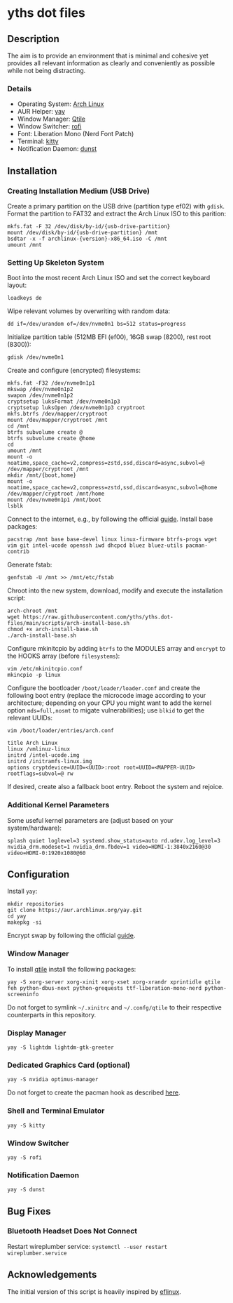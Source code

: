 # yths dot files
## Description
The aim is to provide an environment that is minimal and cohesive yet provides all relevant information as clearly and conveniently as possible while not being distracting.
### Details
- Operating System: [Arch Linux](https://archlinux.org/)
- AUR Helper: [yay](https://github.com/Jguer/yay)
- Window Manager: [Qtile](https://qtile.org/)
- Window Switcher: [rofi](https://github.com/davatorium/rofi/)
- Font: Liberation Mono (Nerd Font Patch)
- Terminal: [kitty](https://sw.kovidgoyal.net/kitty/)
- Notification Daemon: [dunst](https://github.com/dunst-project/dunst/)
## Installation
### Creating Installation Medium (USB Drive)
Create a primary partition on the USB drive (partition type ef02) with `gdisk`. Format the partition to FAT32 and extract the Arch Linux ISO to this parition:
```
mkfs.fat -F 32 /dev/disk/by-id/{usb-drive-partition}
mount /dev/disk/by-id/{usb-drive-partition} /mnt
bsdtar -x -f archlinux-{version}-x86_64.iso -C /mnt
umount /mnt
```
### Setting Up Skeleton System
Boot into the most recent Arch Linux ISO and set the correct keyboard layout:
```
loadkeys de
```
Wipe relevant volumes by overwriting with random data:
```
dd if=/dev/urandom of=/dev/nvme0n1 bs=512 status=progress
```
Initialize partition table (512MB EFI (ef00), 16GB swap (8200), rest root (8300)):
```
gdisk /dev/nvme0n1
```
Create and configure (encrypted) filesystems:
```
mkfs.fat -F32 /dev/nvme0n1p1
mkswap /dev/nvme0n1p2
swapon /dev/nvme0n1p2
cryptsetup luksFormat /dev/nvme0n1p3
cryptsetup luksOpen /dev/nvme0n1p3 cryptroot
mkfs.btrfs /dev/mapper/cryptroot
mount /dev/mapper/cryptroot /mnt
cd /mnt
btrfs subvolume create @
btrfs subvolume create @home
cd
umount /mnt
mount -o noatime,space_cache=v2,compress=zstd,ssd,discard=async,subvol=@ /dev/mapper/cryptroot /mnt
mkdir /mnt/{boot,home}
mount -o noatime,space_cache=v2,compress=zstd,ssd,discard=async,subvol=@home /dev/mapper/cryptroot /mnt/home
mount /dev/nvme0n1p1 /mnt/boot
lsblk
```
Connect to the internet, e.g., by following the official [guide](https://wiki.archlinux.org/title/iwd).
Install base packages:
```
pacstrap /mnt base base-devel linux linux-firmware btrfs-progs wget vim git intel-ucode openssh iwd dhcpcd bluez bluez-utils pacman-contrib
```
Generate fstab:
```
genfstab -U /mnt >> /mnt/etc/fstab
```
Chroot into the new system, download, modify and execute the installation script:
```
arch-chroot /mnt
wget https://raw.githubusercontent.com/yths/yths.dot-files/main/scripts/arch-install-base.sh
chmod +x arch-install-base.sh
./arch-install-base.sh
```
Configure mkinitcpio by adding `btrfs` to the MODULES array and `encrypt` to the HOOKS array (before `filesystems`):
```
vim /etc/mkinitcpio.conf
mkincpio -p linux
```
Configure the bootloader `/boot/loader/loader.conf` and create the following boot entry (replace the microcode image according to your architecture; depending on your CPU you might want to add the kernel option `mds=full,nosmt` to migate vulnerabilities); use `blkid` to get the relevant UUIDs:
```
vim /boot/loader/entries/arch.conf
```
```
title Arch Linux
linux /vmlinuz-linux
initrd /intel-ucode.img
initrd /initramfs-linux.img
options cryptdevice=UUID=<UUID>:root root=UUID=<MAPPER-UUID> rootflags=subvol=@ rw
```
If desired, create also a fallback boot entry. Reboot the system and rejoice.
### Additional Kernel Parameters
Some useful kernel parameters are (adjust based on your system/hardware):
```
splash quiet loglevel=3 systemd.show_status=auto rd.udev.log_level=3 nvidia_drm.modeset=1 nvidia_drm.fbdev=1 video=HDMI-1:3840x2160@30 video=HDMI-0:1920x1080@60
```
## Configuration
Install `yay`:
```
mkdir repositories
git clone https://aur.archlinux.org/yay.git
cd yay
makepkg -si
```
Encrypt swap by following the official [guide](https://wiki.archlinux.org/title/Dm-crypt/Swap_encryption).

### Window Manager
To install [qtile](https://www.qtile.org/) install the following packages:
```
yay -S xorg-server xorg-xinit xorg-xset xorg-xrandr xprintidle qtile feh python-dbus-next python-grequests ttf-liberation-mono-nerd python-screeninfo
```
Do not forget to symlink `~/.xinitrc` and `~/.confg/qtile` to their respective counterparts in this repository.
### Display Manager
```
yay -S lightdm lightdm-gtk-greeter
```
### Dedicated Graphics Card (optional)
```
yay -S nvidia optimus-manager
```
Do not forget to create the pacman hook as described [here](https://wiki.archlinux.org/title/NVIDIA#pacman_hook).
### Shell and Terminal Emulator
```
yay -S kitty
```
### Window Switcher
```
yay -S rofi
```
### Notification Daemon
```
yay -S dunst
```
## Bug Fixes
### Bluetooth Headset Does Not Connect
Restart wireplumber service:
```systemctl --user restart wireplumber.service```
## Acknowledgements
The initial version of this script is heavily inspired by [eflinux](https://gitlab.com/eflinux/arch-basic).
